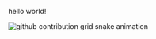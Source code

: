 hello world!

<picture>
  <source media="(prefers-color-scheme: dark)" srcset="https://raw.githubusercontent.com/phanthaiduong22/snk/output/github-contribution-grid-snake-dark.svg">
  <source media="(prefers-color-scheme: light)" srcset="https://raw.githubusercontent.com/phanthaiduong22/snk/output/github-contribution-grid-snake.svg">
  <img alt="github contribution grid snake animation" src="https://raw.githubusercontent.com/phanthaiduong22/snk/output/github-contribution-grid-snake.svg">
</picture>
